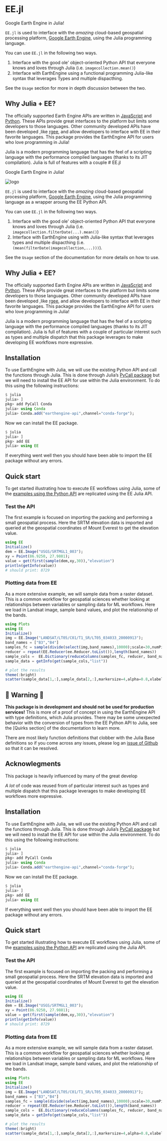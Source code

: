 # EE.jl
Google Earth Engine in Julia!

`EE.jl` is used to interface with the *amazing* cloud-based geospatial processing platform, [Google Earth Engine](https://earthengine.google.com), using the Julia programming language.

You can use `EE.jl` in the following two ways.

1. Interface with the good ole' object-oriented Python API that everyone knows and loves through Julia (i.e. `imagecollection.mean()`)
2. Interface with EarthEngine using a functional programming Julia-like syntax that leverages Types and multiple dispacthing.

See the `Usage` section for more in depth discussion between the two.

## Why Julia + EE?

The officially supported Earth Engine APIs are written in [JavaScript](https://developers.google.com/earth-engine/guides/getstarted) and [Python](https://developers.google.com/earth-engine/guides/python_install). These APIs provide great interfaces to the platform but limits some developers to those languages. Other community developed APIs have been developed ,like [rgee](https://github.com/r-spatial/rgee/), and allow developers to interface with EE in their favorite languages. This package provides the EarthEngine API for users who love programming in Julia!

Julia is a modern programming language that has the feel of a scripting language with the performance compiled languages (thanks to its JIT compilation). Julia is full of features with a couple # EE.jl

Google Earth Engine in Julia!

![logo](docs/src/assets/logo-small.png)

`EE.jl` is used to interface with the *amazing* cloud-based geospatial processing platform, [Google Earth Engine](https://earthengine.google.com), using the Julia programming language as a wrapper aroung the EE Python API. 

You can use `EE.jl` in the following two ways.

1. Interface with the good ole' object-oriented Python API that everyone knows and loves through Julia (i.e. `imagecollection.filterDate(...).mean()`)
2. Interface with EarthEngine using with Julia-like syntax that leverages types and multiple dispacthing (i.e. `(mean(filterDate(imagecollection,...)))`).

See the `Usage` section of the documentation for more details on how to use.

## Why Julia + EE?

The officially supported Earth Engine APIs are written in [JavaScript](https://developers.google.com/earth-engine/guides/getstarted) and [Python](https://developers.google.com/earth-engine/guides/python_install). These APIs provide great interfaces to the platform but limits some developers to those languages. Other community developed APIs have been developed ,like [rgee](https://github.com/r-spatial/rgee/), and allow developers to interface with EE in their favorite languages. This package provides the EarthEngine API for users who love programming in Julia!

Julia is a modern programming language that has the feel of a scripting language with the performance compiled languages (thanks to its JIT compilation). Julia is full of features with a couple of particular interest such as types and multiple dispatch that this package leverages to make developing EE workflows more expressive.

## Installation

To use EarthEngine with Julia, we will use the existing Python API and call the functions through Julia. This is done through Julia’s [PyCall package](https://github.com/JuliaPy/PyCall.jl) but we will need to install the EE API for use within the Julia environment. To do this using the following instructions:

```julia
$ julia
julia> ]
pkg> add PyCall Conda
julia> using Conda
julia> Conda.add("earthengine-api",channel="conda-forge");
```

Now we can install the EE package.

```julia
$ julia
julia> ]
pkg> add EE
julia> using EE
```

If everything went well then you should have been able to import the EE package without any errors.

## Quick start

To get started illustrating how to execute EE workflows using Julia, some of the [examples using the Python API](https://colab.research.google.com/github/google/earthengine-api/blob/master/python/examples/ipynb/ee-api-colab-setup.ipynb) are replicated using the EE Julia API.

### Test the API

The first example is focused on importing the packing and performing a small geospatial process. Here the SRTM elevation data is imported and queried at the geospatial coordinates of Mount Everest to get the elevation value.

```julia
using EE
Initialize()
dem = EE.Image("USGS/SRTMGL1_003");
xy = Point(86.9250, 27.9881);
value = get(first(sample(dem,xy,30)),"elevation")
println(getInfo(value))
# should print: 8729
```

### Plotting data from EE

As a more extensive example, we will sample data from a raster dataset. This is a common workflow for geospatial sciences whether looking at relationships between variables or sampling data for ML workflows. Here we load in Landsat image, sample band values, and plot the relationship of the bands.

```julia
using Plots
using EE
Initialize()
img = EE.Image("LANDSAT/LT05/C01/T1_SR/LT05_034033_20000913");
band_names = ["B3","B4"]
samples_fc = sample(divide(select(img,band_names),10000);scale=30,numPixels=500)
reducer = repeat(EE.Reducer(ee.Reducer.toList()),length(band_names))
sample_cols =  EE.Dictionary(reduceColumns(samples_fc, reducer, band_names))
sample_data = getInfo(get(sample_cols,"list"))

# plot the results
theme(:bright)
scatter(sample_data[1,:],sample_data[2,:],markersize=4,alpha=0.8,xlabel="Red",ylabel="NIR",leg=false)
```


## 🚨 Warning 🚨

**This package is in development and should not be used for production services!** This is more of a proof of concept in using the EarthEngine API with type definitions, which Julia provides. There may be some unexpected behavior with the conversion of types from the EE Python API to Julia, see the [Quirks section] of the documentation to learn more.

There are most likely function definitions that clobber with the Julia Base definitions so if you come across any issues, please log an [issue of Github](https://github.com/KMarkert/EE.jl/issues) so that it can be resolved.


## Acknowlegments

This package is heavily influenced by many of the great develop

*A lot* of code was reused from of particular interest such as types and multiple dispatch that this package leverages to make developing EE workflows more expressive.

## Installation

To use EarthEngine with Julia, we will use the existing Python API and call the functions through Julia. This is done through Julia’s [PyCall package](https://github.com/JuliaPy/PyCall.jl) but we will need to install the EE API for use within the Julia environment. To do this using the following instructions:

```julia
$ julia
julia> ]
pkg> add PyCall Conda
julia> using Conda
julia> Conda.add("earthengine-api",channel="conda-forge");
```

Now we can install the EE package.

```julia
$ julia
julia> ]
pkg> add EE
julia> using EE
```

If everything went well then you should have been able to import the EE package without any errors.

## Quick start

To get started illustrating how to execute EE workflows using Julia, some of the [examples using the Python API](https://colab.research.google.com/github/google/earthengine-api/blob/master/python/examples/ipynb/ee-api-colab-setup.ipynb) are replicated using the Julia API.

### Test the API

The first example is focused on importing the packing and performing a small geospatial process. Here the SRTM elevation data is imported and queried at the geospatial coordinates of Mount Everest to get the elevation value.

```julia
using EE
Initialize()
dem = EE.Image("USGS/SRTMGL1_003");
xy = Point(86.9250, 27.9881);
value = get(first(sample(dem,xy,30)),"elevation")
println(getInfo(value))
# should print: 8729
```

### Plotting data from EE

As a more extensive example, we will sample data from a raster dataset. This is a common workflow for geospatial sciences whether looking at relationships between variables or sampling data for ML workflows. Here we load in Landsat image, sample band values, and plot the relationship of the bands.

```julia
using Plots
using EE
Initialize()
img = EE.Image("LANDSAT/LT05/C01/T1_SR/LT05_034033_20000913");
band_names = ["B3","B4"]
samples_fc = sample(divide(select(img,band_names),10000);scale=30,numPixels=500)
reducer = repeat(EE.Reducer(ee.Reducer.toList()),length(band_names))
sample_cols =  EE.Dictionary(reduceColumns(samples_fc, reducer, band_names))
sample_data = getInfo(get(sample_cols,"list"))

# plot the results
theme(:bright)
scatter(sample_data[1,:],sample_data[2,:],markersize=4,alpha=0.8,xlabel="Red",ylabel="NIR",leg=false)
```




